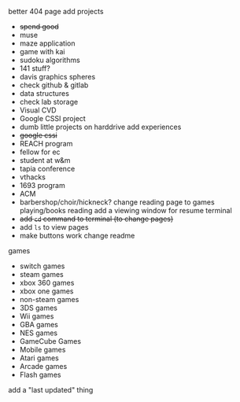 better 404 page
add projects
 - ~~spend good~~
 - muse
 - maze application
 - game with kai
 - sudoku algorithms
 - 141 stuff?
 - davis graphics spheres
 - check github & gitlab
 - data structures
 - check lab storage
 - Visual CVD
 - Google CSSI project
 - dumb little projects on harddrive
add experiences
 - ~~google cssi~~
 - REACH program
 - fellow for ec
 - student at w&m
 - tapia conference
 - vthacks
 - 1693 program
 - ACM
 - barbershop/choir/hickneck?
change reading page to games playing/books reading
add a viewing window for resume
terminal
 - ~~add `cd` command to terminal (to change pages)~~
 - add `ls` to view pages
 - make buttons work
change readme

games
 - switch games
 - steam games
 - xbox 360 games
 - xbox one games
 - non-steam games
 - 3DS games
 - Wii games
 - GBA games
 - NES games
 - GameCube Games
 - Mobile games
 - Atari games
 - Arcade games
 - Flash games

 add a "last updated" thing
